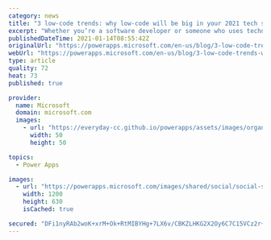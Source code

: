 ```yaml
---
category: news
title: "3 low-code trends: why low-code will be big in your 2021 tech strategy"
excerpt: "Whether you’re a software developer or someone who uses technology for their job, the way we work has fundamentally changed this year. Much of the workforce was spread out and working remotely. Serving customers became a challenge. Organizations needed to transform basic pen and paper processes, like"
publishedDateTime: 2021-01-14T08:55:42Z
originalUrl: "https://powerapps.microsoft.com/en-us/blog/3-low-code-trends-why-low-code-will-be-big-in-your-2021-tech-strategy/"
webUrl: "https://powerapps.microsoft.com/en-us/blog/3-low-code-trends-why-low-code-will-be-big-in-your-2021-tech-strategy/"
type: article
quality: 72
heat: 73
published: true

provider:
  name: Microsoft
  domain: microsoft.com
  images:
    - url: "https://everyday-cc.github.io/powerapps/assets/images/organizations/microsoft.com-50x50.jpg"
      width: 50
      height: 50

topics:
  - Power Apps

images:
  - url: "https://powerapps.microsoft.com/images/shared/social/social-share-post-ignite.png"
    width: 1200
    height: 630
    isCached: true

secured: "DFi1nyRAb2woK+xrM+Ok+RtMIBYHg+7LX6v/CBKZLHKG2X2Oy6C7C15VCz2r+WvF5bXMeUQViE45mKU0rti2TisOF3xmxDF/CGQchCpnKuqfSw5CGc+4uT/nCc30JozFKFEHQFd3069GJ91qSwHuqELaHQNNAQl+GYBfLRCkRJR6RiA9IXfmsNdrISCwSn+M5E4fjLfdb/TWJU/xm3SZL9Mqjev0DndreRMbug52bVjMOoDcyHxEH6EzhaVGt3AxASoe4Fjo9XkPm6Rr0SJ0ROAGmVdsWq5hIAPI8TItfyLxn7yLJ9j/kxtD4Y1KI4kcaizyCRy0cXX9Fp9vf9U9e6df0bEJK8vAe+NbsSiDpuI=;5t8K7IPDw5yPMI96mqxc4Q=="
---
```


